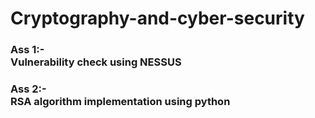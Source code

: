 # Cryptography-and-cyber-security

<h3>Ass 1:-<br/> Vulnerability check using NESSUS
</h3>

<h3>Ass 2:-<br/> RSA algorithm implementation using python
</h3>
